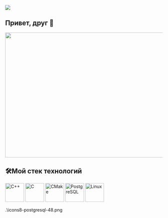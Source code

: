 ![](https://komarev.com/ghpvc/?username=RomanB51)
## Привет, друг 👋
<p align="center">
  <img src="https://media.giphy.com/media/v1.Y2lkPTc5MGI3NjExZDdxNjRpZ2Y3bm9lNHo1cWVvYm81aTU0eW5iNHgwcmp4Y2pqaWU3YyZlcD12MV9naWZzX3NlYXJjaCZjdD1n/qgQUggAC3Pfv687qPC/giphy.gif" width="800" height="400"/>
</p>


## 🛠️Мой стек технологий
<p>
<img src="https://img.shields.io/badge/-white?style=for-the-badge&logo=cplusplus&logoColor=red" width="60" height="60" title="C++"/>
<img src="https://img.shields.io/badge/-white?style=for-the-badge&logo=c&logoColor=blue" width="60" height="60" title="C"/>
<img src="https://img.shields.io/badge/-white?style=for-the-badge&logo=cmake&logoColor=7CFC00" width="60" height="60" title="CMake"/>
<img src="https://img.shields.io/badge/-white?style=for-the-badge&logo=postgresql&logoColor=FFC0CB" width="60" height="60" title="PostgreSQL"/> 
<img src="https://img.shields.io/badge/-white?style=for-the-badge&logo=linux&logoColor=FCC624" width="60" height="60" title="Linux"/> 
</p>
.\icons8-postgresql-48.png
